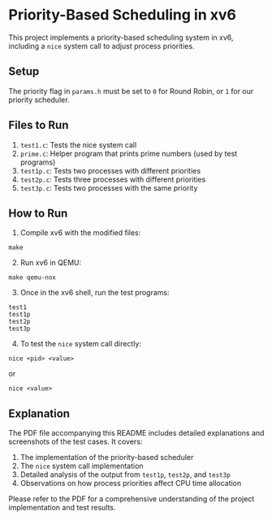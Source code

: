 # Priority-Based Scheduling in xv6

This project implements a priority-based scheduling system in xv6, including a `nice` system call to adjust process priorities.

## Setup
The priority flag in `params.h` must be set to `0` for Round Robin, or `1` for our priority scheduler.

## Files to Run

1. `test1.c`: Tests the nice system call
2. `prime.c`: Helper program that prints prime numbers (used by test programs)
3. `test1p.c`: Tests two processes with different priorities
4. `test2p.c`: Tests three processes with different priorities
5. `test3p.c`: Tests two processes with the same priority

## How to Run

1. Compile xv6 with the modified files:
```
make
```

2. Run xv6 in QEMU:
```
make qemu-nox
```

3. Once in the xv6 shell, run the test programs:
```
test1
test1p
test2p
test3p
```

4. To test the `nice` system call directly:
```
nice <pid> <value>
```
or
```
nice <value>
```

## Explanation

The PDF file accompanying this README includes detailed explanations and screenshots of the test cases. It covers:

1. The implementation of the priority-based scheduler
2. The `nice` system call implementation
3. Detailed analysis of the output from `test1p`, `test2p`, and `test3p`
4. Observations on how process priorities affect CPU time allocation

Please refer to the PDF for a comprehensive understanding of the project implementation and test results.
